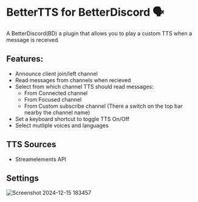 # BetterTTS for BetterDiscord 🗣️
A BetterDiscord(BD) a plugin that allows you to play a custom TTS when a message is received.
## Features:
- Announce client join/left channel
- Read messages from channels when recieved
- Select from which channel TTS should read messages:
    - From Connected channel
    - From Focused channel
    - From Custom subscribe channel (There a switch on the top bar nearby the channel name)
- Set a keyboard shortcut to toggle TTS On/Off
- Select mutliple voices and languages
## TTS Sources
- Streamelements API
## Settings
![Screenshot 2024-12-15 183457](https://github.com/user-attachments/assets/f4ebd233-36d9-4304-a467-f50f840d6e29)
